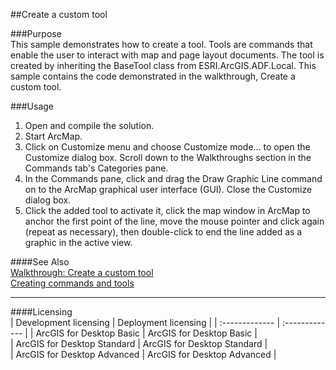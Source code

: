 ##Create a custom tool

###Purpose  
This sample demonstrates how to create a tool. Tools are commands that enable the user to interact with map and page layout documents. The tool is created by inheriting the BaseTool class from ESRI.ArcGIS.ADF.Local. This sample contains the code demonstrated in the walkthrough, Create a custom tool.  


###Usage
1. Open and compile the solution.  
1. Start ArcMap.  
1. Click on Customize menu and choose Customize mode… to open the Customize dialog box. Scroll down to the Walkthroughs section in the Commands tab's Categories pane.  
1. In the Commands pane, click and drag the Draw Graphic Line command on to the ArcMap graphical user interface (GUI). Close the Customize dialog box.  
1. Click the added tool to activate it, click the map window in ArcMap to anchor the first point of the line, move the mouse pointer and click again (repeat as necessary), then double-click to end the line added as a graphic in the active view.  







####See Also  
[Walkthrough: Create a custom tool](http://desktopdev.arcgis.com/search/?q=Walkthrough%3A%20Create%20a%20custom%20tool&p=0&language=en&product=arcobjects-sdk-dotnet&version=&n=15&collection=help)  
[Creating commands and tools](http://desktopdev.arcgis.com/search/?q=Creating%20commands%20and%20tools&p=0&language=en&product=arcobjects-sdk-dotnet&version=&n=15&collection=help)  


---------------------------------

####Licensing  
| Development licensing | Deployment licensing | 
| :------------- | :------------- | 
| ArcGIS for Desktop Basic | ArcGIS for Desktop Basic |  
| ArcGIS for Desktop Standard | ArcGIS for Desktop Standard |  
| ArcGIS for Desktop Advanced | ArcGIS for Desktop Advanced |  


